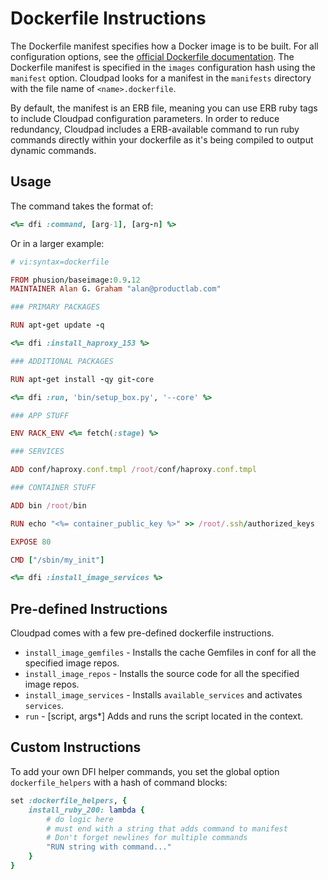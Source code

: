 # Dockerfile Instructions

The Dockerfile manifest specifies how a Docker image is to be built. For all configuration options, see the [official Dockerfile documentation](https://docs.docker.com/reference/builder/). The Dockerfile manifest is specified in the `images` configuration hash using the `manifest` option. Cloudpad looks for a manifest in the `manifests` directory with the file name of `<name>.dockerfile`.

By default, the manifest is an ERB file, meaning you can use ERB ruby tags to include Cloudpad configuration parameters. In order to reduce redundancy, Cloudpad includes a ERB-available command to run ruby commands directly within your dockerfile as it's being compiled to output dynamic commands.

## Usage

The command takes the format of:

```ruby
<%= dfi :command, [arg-1], [arg-n] %>
```

Or in a larger example:

```ruby
# vi:syntax=dockerfile

FROM phusion/baseimage:0.9.12
MAINTAINER Alan G. Graham "alan@productlab.com"

### PRIMARY PACKAGES

RUN apt-get update -q

<%= dfi :install_haproxy_153 %>

### ADDITIONAL PACKAGES

RUN apt-get install -qy git-core

<%= dfi :run, 'bin/setup_box.py', '--core' %>

### APP STUFF

ENV RACK_ENV <%= fetch(:stage) %>

### SERVICES

ADD conf/haproxy.conf.tmpl /root/conf/haproxy.conf.tmpl

### CONTAINER STUFF

ADD bin /root/bin

RUN echo "<%= container_public_key %>" >> /root/.ssh/authorized_keys

EXPOSE 80

CMD ["/sbin/my_init"]

<%= dfi :install_image_services %>
```

## Pre-defined Instructions

Cloudpad comes with a few pre-defined dockerfile instructions.

* `install_image_gemfiles` - Installs the cache Gemfiles in conf for all the specified image repos. 
* `install_image_repos` - Installs the source code for all the specified image repos.
* `install_image_services` - Installs `available_services` and activates `services`.
* `run` - [script, args*] Adds and runs the script located in the context.


## Custom Instructions

To add your own DFI helper commands, you set the global option `dockerfile_helpers` with a hash of command blocks:

```ruby
set :dockerfile_helpers, {
	install_ruby_200: lambda {
		# do logic here
		# must end with a string that adds command to manifest
		# Don't forget newlines for multiple commands
		"RUN string with command..."
	}
}
```

